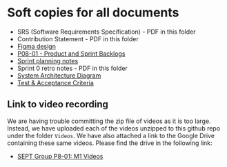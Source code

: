 # Soft copies for all documents

* SRS (Software Requirements Specification) - PDF in this folder
* Contribution Statement - PDF in this folder
* [Figma design](https://www.figma.com/file/gdtCVGjLBgJYozRHVMdZ43/SuperPrice-Design?type=design&node-id=1-11654&mode=design&t=CCWUZsLUoPtW3Bl8-0)
* [P08-01 - Product and Sprint Backlogs](https://docs.google.com/spreadsheets/d/1LlywG3x-4JsOZBbsmo_Fvfhf6lIGzkWI8IE9GkFPB_4/edit#gid=422798777)
* [Sprint planning notes](https://docs.google.com/document/d/1-JBkwj-wvrf9y8CCAwUYSwpIWpnKeySG/edit)
* Sprint 0 retro notes - PDF in this folder
* [System Architecture Diagram](https://lucid.app/lucidchart/db28873a-e455-477c-91c9-edf457e1afb0/edit?viewport_loc=-792%2C-502%2C3288%2C1650%2C0_0&invitationId=inv_a2cc8911-17b6-4a8d-9c64-09ebac054a6f)
* [Test & Acceptance Criteria](https://docs.google.com/spreadsheets/d/1-YODQV8pOCEf4xSC5a1KF4KeWt__eFr9I2X4etmkETs/edit?usp=sharing)



## Link to video recording
We are having trouble committing the zip file of videos as it is too large.
Instead, we have uploaded each of the videos unzipped to this github repo under the folder `Videos`.
We have also attached a link to the Google Drive containing these same videos. Please find the drive in the following link:

* [SEPT Group P8-01: M1 Videos](https://drive.google.com/drive/folders/1jPwRY2pTyGaJGQqdkRrGOKW2zIpwuCX2)
